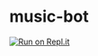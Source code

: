 # music-bot
[![Run on Repl.it](https://repl.it/badge/github/kevinoficial946/music-bot)](https://repl.it/github/kevinoficial946/music-bot)
